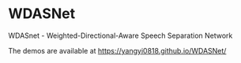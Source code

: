 # WDASNet
WDASnet - Weighted-Directional-Aware Speech Separation Network

The demos are available at https://yangyi0818.github.io/WDASNet/
